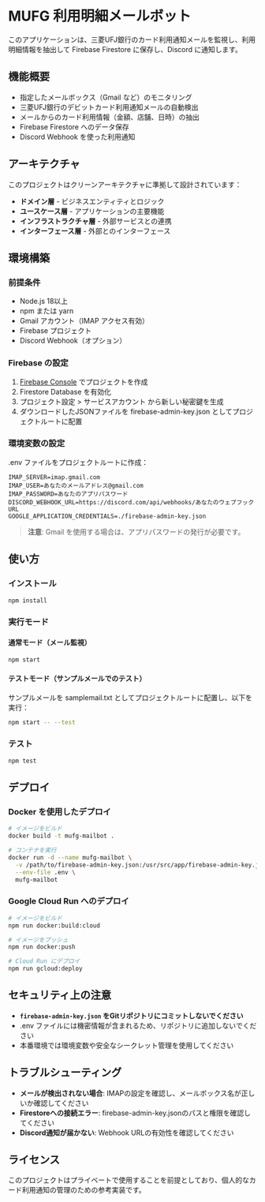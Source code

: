 # MUFG 利用明細メールボット

このアプリケーションは、三菱UFJ銀行のカード利用通知メールを監視し、利用明細情報を抽出して Firebase Firestore に保存し、Discord に通知します。

## 機能概要

- 指定したメールボックス（Gmail など）のモニタリング
- 三菱UFJ銀行のデビットカード利用通知メールの自動検出
- メールからのカード利用情報（金額、店舗、日時）の抽出
- Firebase Firestore へのデータ保存
- Discord Webhook を使った利用通知

## アーキテクチャ

このプロジェクトはクリーンアーキテクチャに準拠して設計されています：

- **ドメイン層** - ビジネスエンティティとロジック
- **ユースケース層** - アプリケーションの主要機能
- **インフラストラクチャ層** - 外部サービスとの連携
- **インターフェース層** - 外部とのインターフェース

## 環境構築

### 前提条件

- Node.js 18以上
- npm または yarn
- Gmail アカウント（IMAP アクセス有効）
- Firebase プロジェクト
- Discord Webhook（オプション）

### Firebase の設定

1. [Firebase Console](https://console.firebase.google.com/) でプロジェクトを作成
2. Firestore Database を有効化
3. プロジェクト設定 > サービスアカウント から新しい秘密鍵を生成
4. ダウンロードしたJSONファイルを firebase-admin-key.json としてプロジェクトルートに配置

### 環境変数の設定

.env ファイルをプロジェクトルートに作成：

```
IMAP_SERVER=imap.gmail.com
IMAP_USER=あなたのメールアドレス@gmail.com
IMAP_PASSWORD=あなたのアプリパスワード
DISCORD_WEBHOOK_URL=https://discord.com/api/webhooks/あなたのウェブフックURL
GOOGLE_APPLICATION_CREDENTIALS=./firebase-admin-key.json
```

> **注意**: Gmail を使用する場合は、アプリパスワードの発行が必要です。

## 使い方

### インストール

```bash
npm install
```

### 実行モード

#### 通常モード（メール監視）

```bash
npm start
```

#### テストモード（サンプルメールでのテスト）

サンプルメールを samplemail.txt としてプロジェクトルートに配置し、以下を実行：

```bash
npm start -- --test
```

### テスト

```bash
npm test
```

## デプロイ

### Docker を使用したデプロイ

```bash
# イメージをビルド
docker build -t mufg-mailbot .

# コンテナを実行
docker run -d --name mufg-mailbot \
  -v /path/to/firebase-admin-key.json:/usr/src/app/firebase-admin-key.json \
  --env-file .env \
  mufg-mailbot
```

### Google Cloud Run へのデプロイ

```bash
# イメージをビルド
npm run docker:build:cloud

# イメージをプッシュ
npm run docker:push

# Cloud Run にデプロイ
npm run gcloud:deploy
```

## セキュリティ上の注意

- **`firebase-admin-key.json` をGitリポジトリにコミットしないでください**
- .env ファイルには機密情報が含まれるため、リポジトリに追加しないでください
- 本番環境では環境変数や安全なシークレット管理を使用してください

## トラブルシューティング

- **メールが検出されない場合**: IMAPの設定を確認し、メールボックス名が正しいか確認してください
- **Firestoreへの接続エラー**: firebase-admin-key.jsonのパスと権限を確認してください
- **Discord通知が届かない**: Webhook URLの有効性を確認してください

## ライセンス

このプロジェクトはプライベートで使用することを前提としており、個人的なカード利用通知の管理のための参考実装です。